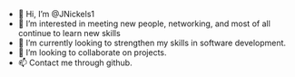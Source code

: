 - 👋 Hi, I’m @JNickels1
- 👀 I’m interested in meeting new people, networking, and most of all continue to learn new skills
- 🌱 I’m currently looking to strengthen my skills in software development.
- 💞️ I’m looking to collaborate on projects.
- 📫 Contact me through github.

<!---
JNickels1/JNickels1 is a ✨ special ✨ repository because its `README.md` (this file) appears on your GitHub profile.
You can click the Preview link to take a look at your changes.
--->
